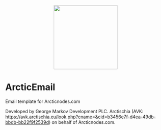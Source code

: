 <div align="center"><img src="https://arcticnodes.com/assets/images/arcticnodes.png" width="200"></div>

# ArcticEmail
Email template for Arcticnodes.com

Developed by George Markov Development PLC. Arctischia (AVK: https://avk.arctischia.eu/look.php?cname=&cid=b3456e7f-d4ea-49db-bbdb-bb22f9f2539d) on behalf of Arcticnodes.com.
